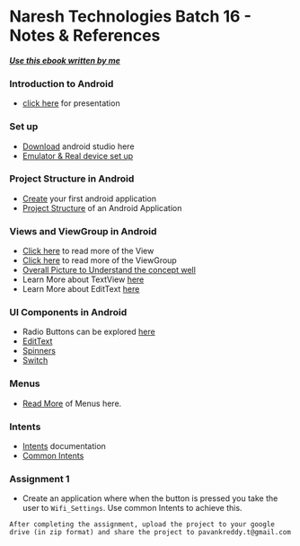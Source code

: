 # Naresh Technologies Batch 16 - Notes & References

***[Use this ebook written by me](https://android-app-development-documentation.readthedocs.io/en/latest/)***

### Introduction to Android
- [click here](https://docs.google.com/presentation/d/1U0gU4AJi5bqC8q0zij6Hx085mFag3SK48XLe9RvSsu8/edit?usp=sharing) for presentation

### Set up
- [Download](https://developer.android.com/studio?gclid=CjwKCAjw5s6WBhA4EiwACGncZdet49tCqLRS3md9q5rDbPW8zmj2pQ4mexuWAdv0KWNxQ54oB3JWoBoCYaEQAvD_BwE&gclsrc=aw.ds) android studio here
- [Emulator & Real device set up](https://developer.android.com/studio/run/emulator)

### Project Structure in Android
- [Create](https://developer.android.com/studio/projects/create-project) your first android application
- [Project Structure](https://developer.android.com/studio/projects#:~:text=Configure%20Your%20Build.-,Project%20structure%20settings,NDK%20that%20your%20project%20uses.) of an Android Application

### Views and ViewGroup in Android
- [Click here](https://developer.android.com/reference/android/view/View) to read more of the View
- [Click here](https://developer.android.com/reference/android/view/ViewGroup) to read more of the ViewGroup
- [Overall Picture to Understand the concept well](https://drive.google.com/file/d/1_YBPSC1hDbb8da8SIr8KATVjtDr6Pzpf/view?usp=sharing)
- Learn More about TextView [here](https://developer.android.com/reference/android/widget/TextView)
- Learn More about EditText [here](https://developer.android.com/reference/android/widget/EditText)

### UI Components in Android
- Radio Buttons can be explored [here](https://developer.android.com/guide/topics/ui/controls/radiobutton)
- [EditText](https://developer.android.com/reference/android/widget/EditText)
- [Spinners](https://developer.android.com/guide/topics/ui/controls/spinner#:~:text=Spinners%20provide%20a%20quick%20way,layout%20with%20the%20Spinner%20object.)
- [Switch](https://developer.android.com/reference/android/widget/Switch#:~:text=A%20Switch%20is%20a%20two,if%20it%20were%20a%20checkbox.)

### Menus
- [Read More](https://developer.android.com/guide/topics/ui/menus) of Menus here.

### Intents
- [Intents](https://developer.android.com/guide/components/intents-filters) documentation
- [Common Intents](https://developer.android.com/guide/components/intents-common)

### Assignment 1
- Create an application where when the button is pressed you take the user to `Wifi_Settings`. Use common Intents to achieve this.

```After completing the assignment, upload the project to your google drive (in zip format) and share the project to pavankreddy.t@gmail.com```

